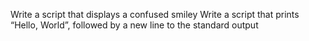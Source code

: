 Write a script that displays a confused smiley
Write a script that prints “Hello, World”, followed by a new line to the standard output
